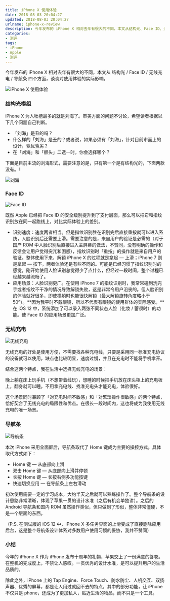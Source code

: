 ```yaml
---
title: iPhone X 使用体验
date: 2018-08-03 20:04:27
updated: 2018-08-03 20:04:27
urlname: iphone-x-review
description: 今年发布的 iPhone X 相对去年有很大的不同，本文从结构光、Face ID、无线充电、导航条四个方面，谈谈对使用体验的实际影响。
categories:
- 测评
tags: 
- iPhone
- Apple
- 测评
---
```


今年发布的 iPhone X 相对去年有很大的不同，本文从 结构光 / Face ID / 无线充电 / 导航条 四个方面，谈谈对使用体验的实际影响。

![iPhone X 使用体验](iPhone-X-使用体验.jpg)

### 结构光模组

iPhone X 为人吐槽最多的就是刘海了。审美方面的问题不讨论，希望读者根据以下几个问题自己判断。

- 「刘海」是丑的吗？
- 什么样的「刘海」是丑的？或者说，如果必须有「刘海」，针对目前市面上的设计，孰优孰劣？
- 在「刘海」和「额头」二选一时，你会选择哪个？

下面是目前主流的刘海形式，需要注意的是，只有第一个是有结构光的，下面两款没有。!

![刘海](Notch.jpg)

### Face ID

![Face ID](Face-ID.png)

既然 Apple 已经把 Face ID 的安全级别提升到了支付层面，那么可以把它和指纹识别放在同一起跑线上，对比实际体验上的差别。

- 识别速度：速度两者相当。但是指纹识别胜在识别完后直接重按就可以进入系统，人脸识别后还需要上滑。需要注意的是，来自用户的验证是必需的（对于国产 ROM 中人脸识别后直接进入主屏幕的做法，不赞同，没有明确的操作和反馈会让用户觉得突兀和困惑），指纹识别时「重按」的操作就是来自用户的验证。整体使用下来，解锁 iPhone X 的过程就是拿起 — 上滑；iPhone 7 则是拿起 — 按下，两者体验还是有些不同的。可能是已经习惯了指纹识别时的感觉，刚开始使用人脸识别总觉得少了点什么，但经过一段时间，整个过程已经越来越流畅了。
- 应用场景：人脸识别更广。在使用 iPhone 7 的指纹识别时，我常常碰到洗完手或者指纹不干净的情况导致解锁失败，这是非常令用户沮丧的。但人脸识别的体验就好很多，即使横躺时也能很快解锁（最大解锁旋转角度略小于 50º）。**因为我平时不戴眼镜，所以不代表有眼镜的使用群体的实际感受。**在 iOS 12 中，系统添加了可以录入两张不同状态人脸（化妆 / 蓄须时）的功能。使 Face ID 的应用场景更加广泛。

### 无线充电

![无线充电](Qi.jpg)


无线充电的好处是使用方便，不需要找各种充电线，只要是采用同一标准充电协议的设备就可以使用。缺点也比较明显，速度过慢，并且在充电时不能将手机拿开。

结合这两个特点，我在生活中选择无线充电的场景：

晚上躺在床上玩手机（不想带着线玩），想睡的时候把手机放在床头柜上的充电板上，翻身就可以睡。不用拿充电线、找准充电头才能充电，体验很好。

这个场景同时兼顾了「对充电时间不敏感」和「对繁琐操作很敏感」的两个特点，恰好契合了无线充电的局限性和优点。在很长一段时间内，这也将成为我使用无线充电的唯一场景。

### 导航条

![导航条](Indicator.png)


本次 iPhone 采用全面屏后，导航条取代了 Home 键成为主要的操控方式。具体取代方式如下：

- Home 键 — 从底部向上滑
- 双击 Home 键 — 从底部向上滑并停顿
- 长按 Home 键 — 长按右侧多功能按键
- 快速切换应用 — 在导航条上左右滑动

初次使用需要一定的学习成本，大约半天之后就可以熟练操作了。整个导航条的设计思路非常清晰，体现了苹果一贯的设计水准（之后有机会单独讲）。之后的 Android 导航条和国内 ROM 虽然操作类似，但只做到了形似，整体非常僵硬，不是一个层面的东西。

（P.S. 在测试版的 iOS 12 中，iPhone X 多任务界面的上滑变成了直接删除应用后台，这是整个导航条设计体系对多数用户使用习惯的妥协，我并不赞同）

### 小结

今年的 iPhone X 作为 iPhone 发布十周年的礼物，苹果交上了一份满意的答卷。在整机的完成度上，不禁让人感叹。一贯优秀的设计水准，是可以提升用户的生活品质的。

除此之外，iPhone 上的 Tap Engine、Force Touch、防水防尘、人机交互、双扬声器、优秀的屏幕，都是让人用过就回不去的特点，其中的部分功能，让 iPhone 不仅只是 phone，还成为了更加私人，贴近生活的物品，而不只是一个工具。